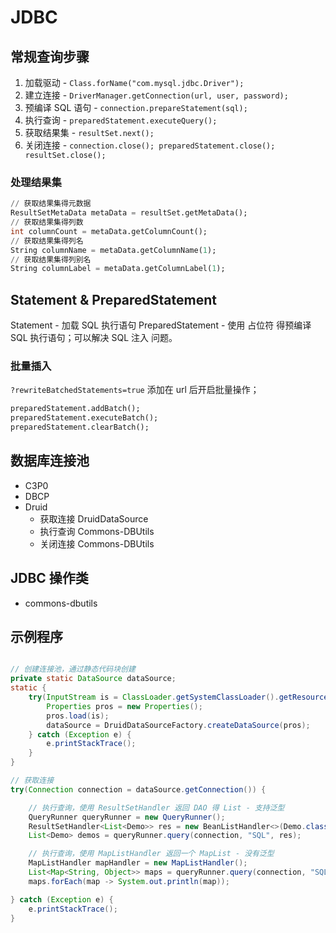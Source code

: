 # JDBC

## 常规查询步骤

1. 加载驱动 - `Class.forName("com.mysql.jdbc.Driver");`
1. 建立连接 - `DriverManager.getConnection(url, user, password);`
1. 预编译 SQL 语句 - `connection.prepareStatement(sql);`
1. 执行查询 - `preparedStatement.executeQuery();`
1. 获取结果集 - `resultSet.next();`
1. 关闭连接 - `connection.close(); preparedStatement.close(); resultSet.close();`

### 处理结果集

```sql
// 获取结果集得元数据
ResultSetMetaData metaData = resultSet.getMetaData();
// 获取结果集得列数
int columnCount = metaData.getColumnCount();
// 获取结果集得列名
String columnName = metaData.getColumnName(1);
// 获取结果集得列别名
String columnLabel = metaData.getColumnLabel(1);
```

## Statement & PreparedStatement

Statement - 加载 SQL 执行语句
PreparedStatement - 使用 占位符 得预编译 SQL 执行语句；可以解决 SQL 注入 问题。

### 批量插入

`?rewriteBatchedStatements=true` 添加在 url 后开启批量操作；

```sql
preparedStatement.addBatch();
preparedStatement.executeBatch();
preparedStatement.clearBatch();
```

## 数据库连接池

- C3P0
- DBCP
- Druid
  - 获取连接 DruidDataSource
  - 执行查询 Commons-DBUtils
  - 关闭连接 Commons-DBUtils

## JDBC 操作类

- commons-dbutils

## 示例程序

```java

// 创建连接池，通过静态代码块创建
private static DataSource dataSource;
static {
    try(InputStream is = ClassLoader.getSystemClassLoader().getResourceAsStream("jdbc.properties")) {
        Properties pros = new Properties();
        pros.load(is);
        dataSource = DruidDataSourceFactory.createDataSource(pros);
    } catch (Exception e) {
        e.printStackTrace();
    }
}

// 获取连接
try(Connection connection = dataSource.getConnection()) {

    // 执行查询，使用 ResultSetHandler 返回 DAO 得 List - 支持泛型
    QueryRunner queryRunner = new QueryRunner();
    ResultSetHandler<List<Demo>> res = new BeanListHandler<>(Demo.class);
    List<Demo> demos = queryRunner.query(connection, "SQL", res);

    // 执行查询，使用 MapListHandler 返回一个 MapList - 没有泛型
    MapListHandler mapHandler = new MapListHandler();
    List<Map<String, Object>> maps = queryRunner.query(connection, "SQL", res);
    maps.forEach(map -> System.out.println(map));

} catch (Exception e) {
    e.printStackTrace();
}
```
